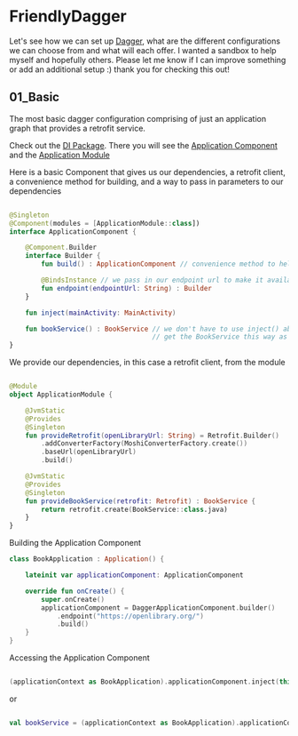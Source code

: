 # FriendlyDagger

Let's see how we can set up [Dagger](https://github.com/google/dagger), what are the different configurations we can choose from and what will each offer. I wanted a sandbox to help myself and hopefully others. Please let me know if I can improve something or add an additional setup :) thank you for checking this out!

## 01_Basic

The most basic dagger configuration comprising of just an application graph that provides a retrofit service.

Check out the [DI Package](../master/01_Basic/app/src/main/java/friendlyrobot/nyc/friendlydagger/basic/di). There you will see the [Application Component](../master/01_Basic/app/src/main/java/friendlyrobot/nyc/friendlydagger/basic/di/ApplicationComponent.kt) and the [Application Module](../master/01_Basic/app/src/main/java/friendlyrobot/nyc/friendlydagger/basic/di/ApplicationModule.kt)

Here is a basic Component that gives us our dependencies, a retrofit client, a convenience method for building, and a way to pass in parameters to our dependencies

```kotlin

@Singleton
@Component(modules = [ApplicationModule::class])
interface ApplicationComponent {

    @Component.Builder
    interface Builder {
        fun build() : ApplicationComponent // convenience method to help us build the component

        @BindsInstance // we pass in our endpoint url to make it available to the module
        fun endpoint(endpointUrl: String) : Builder
    }

    fun inject(mainActivity: MainActivity)

    fun bookService() : BookService // we don't have to use inject() above, we can
                                    // get the BookService this way as well
}

```

We provide our dependencies, in this case a retrofit client, from the module

```kotlin

@Module
object ApplicationModule {

    @JvmStatic
    @Provides
    @Singleton
    fun provideRetrofit(openLibraryUrl: String) = Retrofit.Builder()
        .addConverterFactory(MoshiConverterFactory.create())
        .baseUrl(openLibraryUrl)
        .build()

    @JvmStatic
    @Provides
    @Singleton
    fun provideBookService(retrofit: Retrofit) : BookService {
        return retrofit.create(BookService::class.java)
    }
}

```

Building the Application Component 

```kotlin
class BookApplication : Application() {

    lateinit var applicationComponent: ApplicationComponent

    override fun onCreate() {
        super.onCreate()
        applicationComponent = DaggerApplicationComponent.builder()
            .endpoint("https://openlibrary.org/")
            .build()
    }
}

```

Accessing the Application Component 

```kotlin

(applicationContext as BookApplication).applicationComponent.inject(this)

```

or 

```kotlin

val bookService = (applicationContext as BookApplication).applicationComponent.bookService()

```



